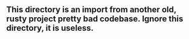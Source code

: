 ## This directory is an import from another old, rusty project pretty bad codebase. Ignore this directory, it is useless.
